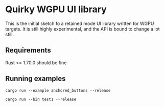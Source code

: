 # Quirky WGPU UI library

This is the initial sketch fo a retained mode UI library written for WGPU targets.
It is still highly experimental, and the API is bound to change a lot still.

## Requirements

Rust >= 1.70.0 should be fine

## Running examples


```shell
cargo run --example anchored_buttons --release
```

```shell
cargo run --bin test1 --release
```